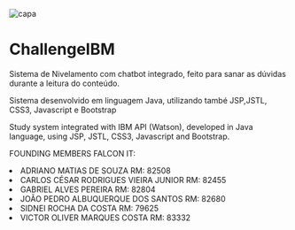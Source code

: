 ![capa](https://user-images.githubusercontent.com/47859496/60742007-f0041200-9f41-11e9-8231-8ec07910498a.png)
# ChallengeIBM
Sistema de Nivelamento com chatbot integrado, feito para sanar as dúvidas durante a leitura do conteúdo. 

Sistema desenvolvido em linguagem Java, utilizando també JSP,JSTL, CSS3, Javascript e Bootstrap 

Study system integrated with IBM API (Watson), developed in Java language, using JSP, JSTL, CSS3, Javascript and Bootstrap.

FOUNDING MEMBERS FALCON IT: 

<li>ADRIANO MATIAS DE SOUZA 				          RM: 82508</li>
<li>CARLOS CÉSAR RODRIGUES VIEIRA JUNIOR      RM: 82455</li>
<li>GABRIEL ALVES PEREIRA				              RM: 82804</li>
<li>JOÃO PEDRO ALBUQUERQUE DOS SANTOS 	      RM: 82680</li>
<li>SIDNEI ROCHA DA COSTA 				            RM: 79625</li>
<li>VICTOR OLIVER MARQUES COSTA 			        RM: 83332</li>
